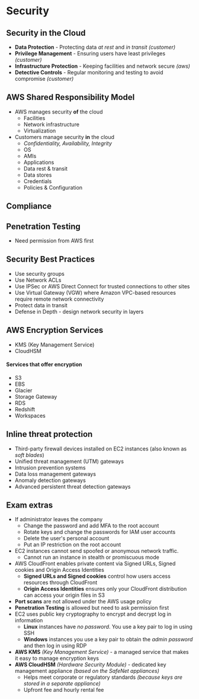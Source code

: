 # Security


## Security in the Cloud
* **Data Protection** - Protecting data *at rest* and *in transit* *(customer)*
* **Privilege Management** - Ensuring users have least privileges *(customer)*
* **Infrastructure Protection** - Keeping facilities and network secure *(aws)*
* **Detective Controls** - Regular monitoring and testing to avoid compromise *(customer)*

## AWS Shared Responsibility Model
* AWS manages security **of** the cloud
  * Facilities
  * Network infrastructure
  * Virtualization
* Customers manage security **in** the cloud
  * *Confidentiality, Availability, Integrity*
  * OS
  * AMIs
  * Applications
  * Data rest & transit
  * Data stores
  * Credentials
  * Policies & Configuration

## Compliance

## Penetration Testing
* Need permission from AWS first

## Security Best Practices
* Use security groups
* Use Network ACLs
* Use IPSec or AWS Direct Connect for trusted connections to other sites
* Use Virtual Gateway (VGW) where Amazon VPC-based resources require remote network connectivity
* Protect data in transit
* Defense in Depth - design network security in layers

## AWS Encryption Services
* KMS (Key Management Service)
* CloudHSM

#### Services that offer encryption
* S3
* EBS
* Glacier
* Storage Gateway
* RDS
* Redshift
* Workspaces

## Inline threat protection
* Third-party firewall devices installed on EC2 instances (also known as *soft blades*)
* Unified threat management (UTM) gateways
* Intrusion prevention systems
* Data loss management gateways
* Anomaly detection gateways
* Advanced persistent threat detection gateways

## Exam extras
* If administrator leaves the company
  * Change the password and add MFA to the root account
  * Rotate keys and change the passwords for IAM user accounts
  * Delete the user's personal account
  * Put an IP restriction on the root account
* EC2 instances cannot send spoofed or anonymous network traffic.
  * Cannot run an instance in stealth or promiscuous mode
* AWS CloudFront enables private content via Signed URLs, Signed cookies and Origin Access Identities
  * **Signed URLs and Signed cookies** control how users access resources through CloudFront
  * **Origin Access Identities** ensures only your CloudFront distribution can access your origin files in S3
* **Port scans** are not allowed under the AWS usage policy
* **Penetration Testing** is allowed but need to ask permission first
* EC2 uses public key cryptography to encrypt and decrypt log in information
  * **Linux** instances have *no password*.  You use a key pair to log in using SSH
  * **Windows** instances you use a key pair to obtain the *admin password* and then log in using RDP
* **AWS KMS** *(Key Management Service)* - a managed service that makes it easy to manage encryption keys
* **AWS CloudHSM** *(Hardware Security Module)* - dedicated key management appliance *(based on the SafeNet appliances)*
  * Helps meet corporate or regulatory standards *(because keys are stored in a separate appliance)*
  * Upfront fee and hourly rental fee
